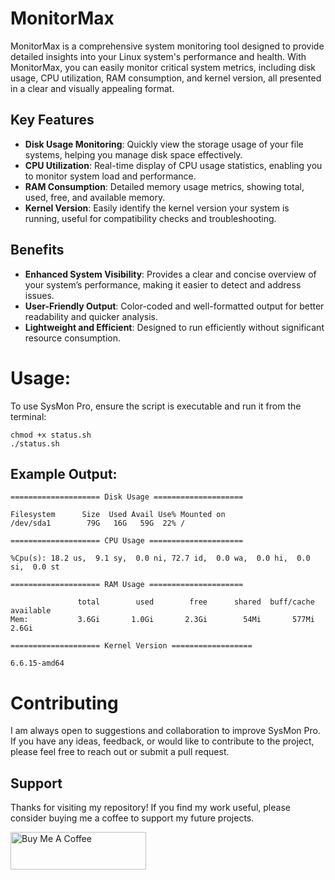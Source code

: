 # MonitorMax
MonitorMax is a comprehensive system monitoring tool designed to provide detailed insights into your Linux system's performance and health. With MonitorMax, you can easily monitor critical system metrics, including disk usage, CPU utilization, RAM consumption, and kernel version, all presented in a clear and visually appealing format.

## Key Features

- **Disk Usage Monitoring**: Quickly view the storage usage of your file systems, helping you manage disk space effectively.
- **CPU Utilization**: Real-time display of CPU usage statistics, enabling you to monitor system load and performance.
- **RAM Consumption**: Detailed memory usage metrics, showing total, used, free, and available memory.
- **Kernel Version**: Easily identify the kernel version your system is running, useful for compatibility checks and troubleshooting.

## Benefits

- **Enhanced System Visibility**: Provides a clear and concise overview of your system’s performance, making it easier to detect and address issues.
- **User-Friendly Output**: Color-coded and well-formatted output for better readability and quicker analysis.
- **Lightweight and Efficient**: Designed to run efficiently without significant resource consumption.

# Usage:
To use SysMon Pro, ensure the script is executable and run it from the terminal:
```
chmod +x status.sh
./status.sh
```
## Example Output:
```
==================== Disk Usage ====================

Filesystem      Size  Used Avail Use% Mounted on
/dev/sda1        79G   16G   59G  22% /

==================== CPU Usage =====================

%Cpu(s): 18.2 us,  9.1 sy,  0.0 ni, 72.7 id,  0.0 wa,  0.0 hi,  0.0 si,  0.0 st

==================== RAM Usage =====================

               total        used        free      shared  buff/cache   available
Mem:           3.6Gi       1.0Gi       2.3Gi        54Mi       577Mi       2.6Gi

==================== Kernel Version ==================

6.6.15-amd64
```

# Contributing
I am always open to suggestions and collaboration to improve SysMon Pro. If you have any ideas, feedback, or would like to contribute to the project, please feel free to reach out or submit a pull request.

## Support

Thanks for visiting my repository! If you find my work useful, please consider buying me a coffee to support my future projects.

<a href="https://buymeacoffee.com/reek_elderblood?new=1" target="_blank"><img src="https://cdn.buymeacoffee.com/buttons/v2/default-yellow.png" alt="Buy Me A Coffee" style="height: 60px !important;width: 217px !important;" ></a>
